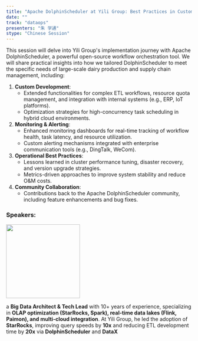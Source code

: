 ```yaml
---
title: "Apache DolphinScheduler at Yili Group: Best Practices in Customization, Monitoring, and Operations"
date: ""
track: "dataops"
presenters: "朱 学通"
stype: "Chinese Session"
--- 
```


This session will delve into Yili Group's implementation journey with Apache DolphinScheduler, a powerful open-source workflow orchestration tool. We will share practical insights into how we tailored DolphinScheduler to meet the specific needs of large-scale dairy production and supply chain management, including:  
1. **Custom Development**:  
   - Extended functionalities for complex ETL workflows, resource quota management, and integration with internal systems (e.g., ERP, IoT platforms).  
   - Optimization strategies for high-concurrency task scheduling in hybrid cloud environments.  
2. **Monitoring & Alerting**:  
   - Enhanced monitoring dashboards for real-time tracking of workflow health, task latency, and resource utilization.  
   - Custom alerting mechanisms integrated with enterprise communication tools (e.g., DingTalk, WeCom).  
3. **Operational Best Practices**:  
   - Lessons learned in cluster performance tuning, disaster recovery, and version upgrade strategies.  
   - Metrics-driven approaches to improve system stability and reduce O&M costs.  
4. **Community Collaboration**:  
   - Contributions back to the Apache DolphinScheduler community, including feature enhancements and bug fixes.  



### Speakers:

<img src="https://sessionize.com/image/4cf8-400o400o1-kvqNJ2DsjgqVvb33hZaJp.jpg" width="200" /><br/>

a **Big Data Architect & Tech Lead** with 10+ years of experience, specializing in **OLAP optimization (StarRocks, Spark), real-time data lakes (Flink, Paimon), and multi-cloud integration**. At Yili Group, he led the adoption of **StarRocks**, improving query speeds by **10x** and reducing ETL development time by **20x** via **DolphinScheduler** and **DataX**